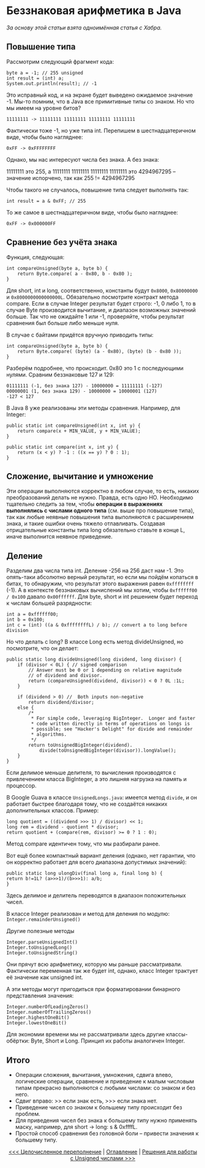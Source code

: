 Беззнаковая арифметика в Java
=============================

*За основу этой статьи взята одноимённая статья с Хабра.*

Повышение типа
--------------

Рассмотрим следующий фрагмент кода:

```
byte a = -1; // 255 unsigned
int result = (int) a;
System.out.println(result); // -1
```

Это исправный код, и на экране будет выведено ожидаемое значение -1. Мы-то помним, что в Java все примитивные типы со знаком. Но что мы имеем на уровне битов?

```
11111111 -> 11111111 11111111 11111111 11111111
```

Фактически тоже -1, но уже типа int. Перепишем в шестнадцатеричном виде, чтобы было нагляднее:

```
0xFF -> 0xFFFFFFFF
```

Однако, мы нас интересуют числа без знака. А без знака:

11111111 это 255, а 11111111 11111111 11111111 11111111 это 4294967295 – значение испорчено, так как 255 != 4294967295

Чтобы такого не случалось, повышение типа следует выполнять так:

```
int result = a & 0xFF; // 255
```

То же самое в шестнадцатеричном виде, чтобы было нагляднее:

```
0xFF -> 0x000000FF
```

Сравнение без учёта знака
-------------------------

Функция, следующая:
```
int compareUnsigned(byte a, byte b) {
    return Byte.compare( a - 0x80, b - 0x80 );
}
```

Для short, int и long, соответственно, константы будут `0x8000`, `0x80000000` и `0x8000000000000000L`.
Обязательно посмотрите контракт метода compare. Если в случае Integer результат будет строго: -1, 0 либо 1, то в случае Byte производится вычитание, и диапазон возможных значений больше. Так что не ожидайте 1 или -1, проверяйте, чтобы результат сравнения был больше либо меньше нуля.

В случае с байтами придётся вручную приводить типы:

```
int compareUnsigned(byte a, byte b) {
    return Byte.compare( (byte) (a - 0x80), (byte) (b - 0x80 ));
}
```

Разберём подробнее, что происходит. 0x80 это 1 с последующими нулями. Сравним беззнаковые 127 и 129:

```
01111111 (-1, без знака 127) - 10000000 = 11111111 (-127)
00000001 (1, без знака 129) - 10000000 = 10000001 (127)
-127 < 127
```

В Java 8 уже реализованы эти методы сравнения. Например, для Integer:

```
public static int compareUnsigned(int x, int y) {
    return compare(x + MIN_VALUE, y + MIN_VALUE);
}

public static int compare(int x, int y) {
    return (x < y) ? -1 : ((x == y) ? 0 : 1);
}
```

Сложение, вычитание и умножение
-------------------------------

Эти операции выполняются корректно в любом случае, то есть, никаких преобразований делать не нужно. Правда, есть одно НО.
Необходимо тщательно следить за тем, чтобы **операции в выражениях выполнялись с числами одного типа** (см. выше про повышение типа), так как любые неявные повышения типа выполняются с расширением знака, и такие ошибки очень тяжело отлавливать.
Создавая отрицательные константы типа long обязательно ставьте в конце L, иначе выполнится неявное приведение.


Деление
-------

Разделим два числа типа int. Деление -256 на 256 даст нам -1. Это опять-таки абсолютно верный результат, но если мы пойдём копаться в битах, то обнаружим, что результат этого выражения равен `0xffffffff` (-1). А в контексте беззнаковых вычислений мы хотим, чтобы `0xffffff00 / 0x100` давало `0x00ffffff`. Для byte, short и int решением будет переход к числам большей разрядности:

```
int a = 0xffffff00;
int b = 0x100;
int c = (int) ((a & 0xffffffffL) / b); // convert a to long before division
```

Но что делать с long? В классе Long есть метод divideUnsigned, но посмотрите, что он делает:

```
public static long divideUnsigned(long dividend, long divisor) {
    if (divisor < 0L) { // signed comparison
        // Answer must be 0 or 1 depending on relative magnitude
        // of dividend and divisor.
        return (compareUnsigned(dividend, divisor)) < 0 ? 0L :1L;
    }

    if (dividend > 0) //  Both inputs non-negative
        return dividend/divisor;
    else {
        /*
         * For simple code, leveraging BigInteger.  Longer and faster
         * code written directly in terms of operations on longs is
         * possible; see "Hacker's Delight" for divide and remainder
         * algorithms.
         */
        return toUnsignedBigInteger(dividend).
            divide(toUnsignedBigInteger(divisor)).longValue();
    }
}
```

Если делимое меньше делителя, то вычисления производятся с привлечением класса BigInteger, а это лишняя нагрузка на память и процессор.

В Google Guava в классе `UnsignedLongs.java`: имеется метод `divide`, и он работает быстрее благодаря тому, что не создаётся никаких дополнительных классов. Пример:

```
long quotient = ((dividend >>> 1) / divisor) << 1;
long rem = dividend - quotient * divisor;
return quotient + (compare(rem, divisor) >= 0 ? 1 : 0);
```

Метод compare идентичен тому, что мы разбирали ранее.

Вот ещё более компактный вариант деления (однако, нет гарантии, что он корректно работает для всего диапазона допустимых значений):

```
public static long ulongDiv(final long a, final long b) {
return b!=1L? (a>>>1)/(b>>>1): a/b;
}
```

Здесь делимое и делитель переводятся в диапазон положительных чисел.

В классе Integer реализован и метод для деления по модулю: `Integer.remainderUnsigned()`

Другие полезные методы

```
Integer.parseUnsignedInt()
Integer.toUnsignedLong()
Integer.toUnsignedString()
```

Они прячут всю арифметику, которую мы раньше рассматривали. Фактически переменная так же будет int, однако, класс Integer трактует её значение как unsigned int.

А эти методы могут пригодиться при форматировании бинарного представления значения:

```
Integer.numberOfLeadingZeros()
Integer.numberOfTrailingZeros()
Integer.highestOneBit()
Integer.lowestOneBit()
```

Для экономии времени мы не рассматривали здесь другие классы-обёртки: Byte, Short и Long. Принцип их работы аналогичен Integer.


Итого
-----

*	Операции сложения, вычитания, умножения, сдвига влево, логические операции, сравнение и приведение к малым числовым типам прекрасно выполняются с любыми числами: со знаком и без него.
*	Сдвиг вправо: >> если знак есть, >>> если знака нет.
*	Приведение чисел со знаком к большему типу происходит без проблем.
*	Для приведения чисел без знака к большему типу нужно применять маску, например, для short -> long: s & 0xffffL.
*	Простой способ сравнения без головной боли – привести значения к большему типу.

<p align="center">
   <a href="integer-overflow.md"><<< Целочисленное переполнение</a> | <a href="toc.md">Оглавление</a> | <a href="unsigned-libraries-java.md">Решения для работы с Unsigned числами >>></a>
</p>

